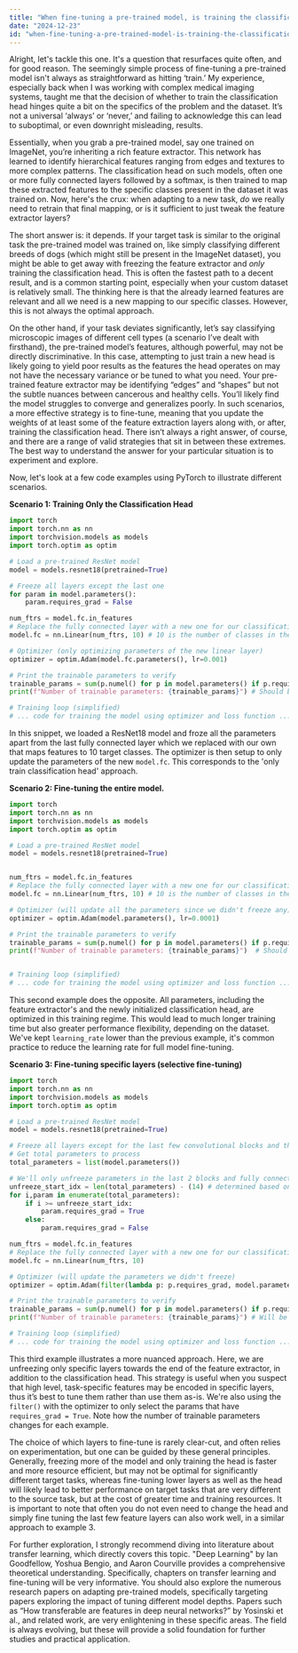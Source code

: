 ```yaml
---
title: "When fine-tuning a pre-trained model, is training the classification head always required?"
date: "2024-12-23"
id: "when-fine-tuning-a-pre-trained-model-is-training-the-classification-head-always-required"
---
```


Alright, let's tackle this one. It's a question that resurfaces quite often, and for good reason. The seemingly simple process of fine-tuning a pre-trained model isn't always as straightforward as hitting ‘train.’ My experience, especially back when I was working with complex medical imaging systems, taught me that the decision of whether to train the classification head hinges quite a bit on the specifics of the problem and the dataset. It’s not a universal ‘always’ or ‘never,’ and failing to acknowledge this can lead to suboptimal, or even downright misleading, results.

Essentially, when you grab a pre-trained model, say one trained on ImageNet, you’re inheriting a rich feature extractor. This network has learned to identify hierarchical features ranging from edges and textures to more complex patterns. The classification head on such models, often one or more fully connected layers followed by a softmax, is then trained to map these extracted features to the specific classes present in the dataset it was trained on. Now, here's the crux: when adapting to a new task, *do* we really need to retrain that final mapping, or is it sufficient to just tweak the feature extractor layers?

The short answer is: it depends. If your target task is similar to the original task the pre-trained model was trained on, like simply classifying different breeds of dogs (which might still be present in the ImageNet dataset), you might be able to get away with freezing the feature extractor and *only* training the classification head. This is often the fastest path to a decent result, and is a common starting point, especially when your custom dataset is relatively small. The thinking here is that the already learned features are relevant and all we need is a new mapping to our specific classes. However, this is not always the optimal approach.

On the other hand, if your task deviates significantly, let’s say classifying microscopic images of different cell types (a scenario I’ve dealt with firsthand), the pre-trained model’s features, although powerful, may not be directly discriminative. In this case, attempting to just train a new head is likely going to yield poor results as the features the head operates on may not have the necessary variance or be tuned to what you need. Your pre-trained feature extractor may be identifying “edges” and “shapes” but not the subtle nuances between cancerous and healthy cells. You’ll likely find the model struggles to converge and generalizes poorly. In such scenarios, a more effective strategy is to fine-tune, meaning that you update the weights of at least some of the feature extraction layers along with, or after, training the classification head. There isn’t always a right answer, of course, and there are a range of valid strategies that sit in between these extremes. The best way to understand the answer for your particular situation is to experiment and explore.

Now, let's look at a few code examples using PyTorch to illustrate different scenarios.

**Scenario 1: Training Only the Classification Head**

```python
import torch
import torch.nn as nn
import torchvision.models as models
import torch.optim as optim

# Load a pre-trained ResNet model
model = models.resnet18(pretrained=True)

# Freeze all layers except the last one
for param in model.parameters():
    param.requires_grad = False

num_ftrs = model.fc.in_features
# Replace the fully connected layer with a new one for our classification task
model.fc = nn.Linear(num_ftrs, 10) # 10 is the number of classes in the target task

# Optimizer (only optimizing parameters of the new linear layer)
optimizer = optim.Adam(model.fc.parameters(), lr=0.001)

# Print the trainable parameters to verify
trainable_params = sum(p.numel() for p in model.parameters() if p.requires_grad)
print(f"Number of trainable parameters: {trainable_params}") # Should be relatively small

# Training loop (simplified)
# ... code for training the model using optimizer and loss function ...
```

In this snippet, we loaded a ResNet18 model and froze all the parameters apart from the last fully connected layer which we replaced with our own that maps features to 10 target classes. The optimizer is then setup to only update the parameters of the new `model.fc`. This corresponds to the 'only train classification head' approach.

**Scenario 2: Fine-tuning the entire model.**

```python
import torch
import torch.nn as nn
import torchvision.models as models
import torch.optim as optim

# Load a pre-trained ResNet model
model = models.resnet18(pretrained=True)


num_ftrs = model.fc.in_features
# Replace the fully connected layer with a new one for our classification task
model.fc = nn.Linear(num_ftrs, 10) # 10 is the number of classes in the target task

# Optimizer (will update all the parameters since we didn't freeze any)
optimizer = optim.Adam(model.parameters(), lr=0.0001)

# Print the trainable parameters to verify
trainable_params = sum(p.numel() for p in model.parameters() if p.requires_grad)
print(f"Number of trainable parameters: {trainable_params}")  # Should be much larger


# Training loop (simplified)
# ... code for training the model using optimizer and loss function ...
```

This second example does the opposite. All parameters, including the feature extractor's and the newly initialized classification head, are optimized in this training regime. This would lead to much longer training time but also greater performance flexibility, depending on the dataset. We've kept `learning_rate` lower than the previous example, it's common practice to reduce the learning rate for full model fine-tuning.

**Scenario 3: Fine-tuning specific layers (selective fine-tuning)**

```python
import torch
import torch.nn as nn
import torchvision.models as models
import torch.optim as optim

# Load a pre-trained ResNet model
model = models.resnet18(pretrained=True)

# Freeze all layers except for the last few convolutional blocks and the fully connected layer
# Get total parameters to process
total_parameters = list(model.parameters())

# We'll only unfreeze parameters in the last 2 blocks and fully connected
unfreeze_start_idx = len(total_parameters) - (14) # determined based on Resnet18 arch - last 2 blocks roughly correspond to the last 14 params
for i,param in enumerate(total_parameters):
    if i >= unfreeze_start_idx:
        param.requires_grad = True
    else:
        param.requires_grad = False

num_ftrs = model.fc.in_features
# Replace the fully connected layer with a new one for our classification task
model.fc = nn.Linear(num_ftrs, 10)

# Optimizer (will update the parameters we didn't freeze)
optimizer = optim.Adam(filter(lambda p: p.requires_grad, model.parameters()), lr=0.00005)

# Print the trainable parameters to verify
trainable_params = sum(p.numel() for p in model.parameters() if p.requires_grad)
print(f"Number of trainable parameters: {trainable_params}") # Will be smaller than full model fine-tuning but larger than just classification head.

# Training loop (simplified)
# ... code for training the model using optimizer and loss function ...
```

This third example illustrates a more nuanced approach. Here, we are unfreezing only specific layers towards the end of the feature extractor, in addition to the classification head. This strategy is useful when you suspect that high level, task-specific features may be encoded in specific layers, thus it’s best to tune them rather than use them as-is. We're also using the `filter()` with the optimizer to only select the params that have `requires_grad = True`. Note how the number of trainable parameters changes for each example.

The choice of which layers to fine-tune is rarely clear-cut, and often relies on experimentation, but one can be guided by these general principles. Generally, freezing more of the model and only training the head is faster and more resource efficient, but may not be optimal for significantly different target tasks, whereas fine-tuning lower layers as well as the head will likely lead to better performance on target tasks that are very different to the source task, but at the cost of greater time and training resources. It is important to note that often you do not even need to change the head and simply fine tuning the last few feature layers can also work well, in a similar approach to example 3.

For further exploration, I strongly recommend diving into literature about transfer learning, which directly covers this topic. "Deep Learning" by Ian Goodfellow, Yoshua Bengio, and Aaron Courville provides a comprehensive theoretical understanding. Specifically, chapters on transfer learning and fine-tuning will be very informative. You should also explore the numerous research papers on adapting pre-trained models, specifically targeting papers exploring the impact of tuning different model depths. Papers such as “How transferable are features in deep neural networks?” by Yosinski et al., and related work, are very enlightening in these specific areas. The field is always evolving, but these will provide a solid foundation for further studies and practical application.
